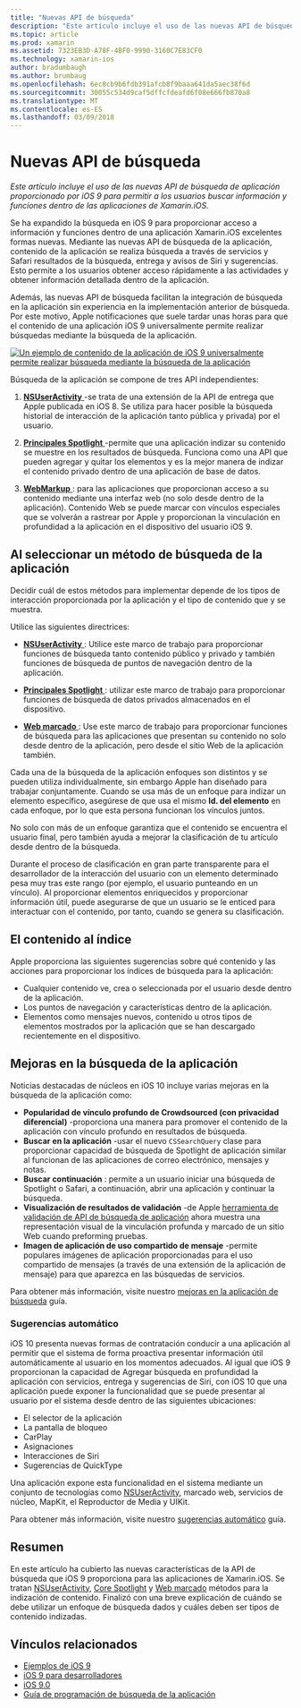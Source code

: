 ```yaml
---
title: "Nuevas API de búsqueda"
description: "Este artículo incluye el uso de las nuevas API de búsqueda de aplicación proporcionado por iOS 9 para permitir a los usuarios buscar información y funciones dentro de las aplicaciones de Xamarin.iOS."
ms.topic: article
ms.prod: xamarin
ms.assetid: 7323EB3D-A78F-4BF0-9990-3160C7E83CF0
ms.technology: xamarin-ios
author: bradumbaugh
ms.author: brumbaug
ms.openlocfilehash: 6ec8cb9b6fdb391afcb8f9baaa641da5aec38f6d
ms.sourcegitcommit: 30055c534d9caf5dffcfdeafd6f08e666fb870a8
ms.translationtype: MT
ms.contentlocale: es-ES
ms.lasthandoff: 03/09/2018
---
```

# <a name="new-search-apis"></a>Nuevas API de búsqueda

_Este artículo incluye el uso de las nuevas API de búsqueda de aplicación proporcionado por iOS 9 para permitir a los usuarios buscar información y funciones dentro de las aplicaciones de Xamarin.iOS._

Se ha expandido la búsqueda en iOS 9 para proporcionar acceso a información y funciones dentro de una aplicación Xamarin.iOS excelentes formas nuevas. Mediante las nuevas API de búsqueda de la aplicación, contenido de la aplicación se realiza búsqueda a través de servicios y Safari resultados de la búsqueda, entrega y avisos de Siri y sugerencias. Esto permite a los usuarios obtener acceso rápidamente a las actividades y obtener información detallada dentro de la aplicación.

Además, las nuevas API de búsqueda facilitan la integración de búsqueda en la aplicación sin experiencia en la implementación anterior de búsqueda. Por este motivo, Apple notificaciones que suele tardar unas horas para que el contenido de una aplicación iOS 9 universalmente permite realizar búsquedas mediante la búsqueda de la aplicación.

[![](images/intro01.png "Un ejemplo de contenido de la aplicación de iOS 9 universalmente permite realizar búsqueda mediante la búsqueda de la aplicación")](images/intro01.png#lightbox)

Búsqueda de la aplicación se compone de tres API independientes:

1. [**NSUserActivity** ](nsuseractivity.md) -se trata de una extensión de la API de entrega que Apple publicada en iOS 8. Se utiliza para hacer posible la búsqueda historial de interacción de la aplicación tanto pública y privada) por el usuario.

2. [**Principales Spotlight** ](corespotlight.md) -permite que una aplicación indizar su contenido se muestre en los resultados de búsqueda. Funciona como una API que pueden agregar y quitar los elementos y es la mejor manera de indizar el contenido privado dentro de una aplicación de base de datos.

3. [**WebMarkup** ](web-markup.md) : para las aplicaciones que proporcionan acceso a su contenido mediante una interfaz web (no solo desde dentro de la aplicación). Contenido Web se puede marcar con vínculos especiales que se volverán a rastrear por Apple y proporcionan la vinculación en profundidad a la aplicación en el dispositivo del usuario iOS 9.

## <a name="selecting-an-app-search-approach"></a>Al seleccionar un método de búsqueda de la aplicación

Decidir cuál de estos métodos para implementar depende de los tipos de interacción proporcionada por la aplicación y el tipo de contenido que y se muestra.

Utilice las siguientes directrices:

- [**NSUserActivity** ](nsuseractivity.md) : Utilice este marco de trabajo para proporcionar funciones de búsqueda tanto contenido público y privado y también funciones de búsqueda de puntos de navegación dentro de la aplicación.

- [**Principales Spotlight** ](corespotlight.md) : utilizar este marco de trabajo para proporcionar funciones de búsqueda de datos privados almacenados en el dispositivo.

- [**Web marcado** ](web-markup.md) : Use este marco de trabajo para proporcionar funciones de búsqueda para las aplicaciones que presentan su contenido no solo desde dentro de la aplicación, pero desde el sitio Web de la aplicación también.

Cada una de la búsqueda de la aplicación enfoques son distintos y se pueden utiliza individualmente, sin embargo Apple han diseñado para trabajar conjuntamente. Cuando se usa más de un enfoque para indizar un elemento específico, asegúrese de que usa el mismo **Id. del elemento** en cada enfoque, por lo que esta persona funcionan los vínculos juntos.

No solo con más de un enfoque garantiza que el contenido se encuentra el usuario final, pero también ayuda a mejorar la clasificación de tu artículo desde dentro de la búsqueda.

Durante el proceso de clasificación en gran parte transparente para el desarrollador de la interacción del usuario con un elemento determinado pesa muy tras este rango (por ejemplo, el usuario punteando en un vínculo).
Al proporcionar elementos enriquecidos y proporcionar información útil, puede asegurarse de que un usuario se le enticed para interactuar con el contenido, por tanto, cuando se genera su clasificación.

## <a name="what-content-to-index"></a>El contenido al índice

Apple proporciona las siguientes sugerencias sobre qué contenido y las acciones para proporcionar los índices de búsqueda para la aplicación:

 - Cualquier contenido ve, crea o seleccionada por el usuario desde dentro de la aplicación.
 - Los puntos de navegación y características dentro de la aplicación.
 - Elementos como mensajes nuevos, contenido u otros tipos de elementos mostrados por la aplicación que se han descargado recientemente en el dispositivo.

## <a name="app-search-enhancements"></a>Mejoras en la búsqueda de la aplicación

Noticias destacadas de núcleos en iOS 10 incluye varias mejoras en la búsqueda de la aplicación como:

- **Popularidad de vínculo profundo de Crowdsourced (con privacidad diferencial)** -proporciona una manera para promover el contenido de la aplicación con vínculo profundo en resultados de búsqueda.
- **Buscar en la aplicación** -usar el nuevo `CSSearchQuery` clase para proporcionar capacidad de búsqueda de Spotlight de aplicación similar al funcionan de las aplicaciones de correo electrónico, mensajes y notas.
- **Buscar continuación** : permite a un usuario iniciar una búsqueda de Spotlight o Safari, a continuación, abrir una aplicación y continuar la búsqueda.
- **Visualización de resultados de validación** -de Apple [herramienta de validación de API de búsqueda de aplicación](https://search.developer.apple.com/appsearch-validation-tool) ahora muestra una representación visual de la vinculación profunda y marcado de un sitio Web cuando preforming pruebas.
- **Imagen de aplicación de uso compartido de mensaje** -permite populares imágenes de aplicación proporcionadas para el uso compartido de mensajes (a través de una extensión de la aplicación de mensaje) para que aparezca en las búsquedas de servicios.

Para obtener más información, visite nuestro [mejoras en la aplicación de búsqueda](~/ios/platform/search/app-search-enhancements.md) guía.

### <a name="proactive-suggestions"></a>Sugerencias automático

iOS 10 presenta nuevas formas de contratación conducir a una aplicación al permitir que el sistema de forma proactiva presentar información útil automáticamente al usuario en los momentos adecuados. Al igual que iOS 9 proporcionan la capacidad de Agregar búsqueda en profundidad la aplicación con servicios, entrega y sugerencias de Siri, con iOS 10 que una aplicación puede exponer la funcionalidad que se puede presentar al usuario por el sistema desde dentro de las siguientes ubicaciones:

- El selector de la aplicación
- La pantalla de bloqueo
- CarPlay
- Asignaciones
- Interacciones de Siri
- Sugerencias de QuickType 

Una aplicación expone esta funcionalidad en el sistema mediante un conjunto de tecnologías como [NSUserActivity](https://developer.xamarin.com/api/type/Foundation.NSUserActivity/), marcado web, servicios de núcleo, MapKit, el Reproductor de Media y UIKit.

Para obtener más información, visite nuestro [sugerencias automático](~/ios/platform/search/proactive-suggestions.md) guía.

## <a name="summary"></a>Resumen

En este artículo ha cubierto las nuevas características de la API de búsqueda que iOS 9 proporciona para las aplicaciones de Xamarin.iOS. Se tratan [NSUserActivity](nsuseractivity.md), [Core Spotlight](corespotlight.md) y [Web marcado](web-markup.md) métodos para la indización de contenido. Finalizó con una breve explicación de cuándo se debe utilizar un enfoque de búsqueda dados y cuáles deben ser tipos de contenido indizadas.



## <a name="related-links"></a>Vínculos relacionados

- [Ejemplos de iOS 9](https://developer.xamarin.com/samples/ios/iOS9/)
- [iOS 9 para desarrolladores](https://developer.apple.com/ios/pre-release/)
- [iOS 9.0](https://developer.apple.com/library/prerelease/ios/releasenotes/General/WhatsNewIniOS/Articles/iOS9.html)
- [Guía de programación de búsqueda de la aplicación](https://developer.apple.com/library/prerelease/ios/documentation/General/Conceptual/AppSearch/index.html#//apple_ref/doc/uid/TP40016308)
